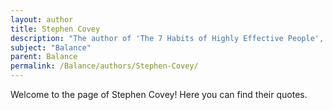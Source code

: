 ```yaml
---
layout: author
title: Stephen Covey
description: "The author of 'The 7 Habits of Highly Effective People', Covey emphasizes the importance of balance in life through time management and prioritization."
subject: "Balance"
parent: Balance
permalink: /Balance/authors/Stephen-Covey/
---
```


Welcome to the page of Stephen Covey! Here you can find their quotes.

